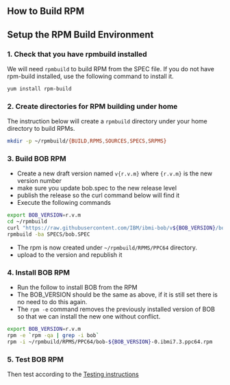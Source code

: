 How to Build RPM
----------------

## Setup the RPM Build Environment

### 1. Check that you have rpmbuild installed

We will need `rpmbuild` to build RPM from the SPEC file. If you do not have rpm-build installed, use the following command to install it.

```bash
yum install rpm-build
```

### 2. Create directories for RPM building under home

The instruction below will create a `rpmbuild` directory under your home directory to build RPMs.

```bash
mkdir -p ~/rpmbuild/{BUILD,RPMS,SOURCES,SPECS,SRPMS}
```

### 3. Build BOB RPM

* Create a new draft version named `v{r.v.m}` where `{r.v.m}` is the new version number
* make sure you update bob.spec to the new release level
* publish the release so the curl command below will find it
* Execute the following commands

```bash
export BOB_VERSION=r.v.m 
cd ~/rpmbuild
curl "https://raw.githubusercontent.com/IBM/ibmi-bob/v${BOB_VERSION}/bob.spec" -o SPECS/bob.spec
rpmbuild -ba SPECS/bob.SPEC
```

* The rpm is now created under `~/rpmbuild/RPMS/PPC64` directory.
* upload to the version and republish it

### 4. Install BOB RPM

* Run the follow to install BOB from the RPM
* The BOB_VERSION should be the same as above, if it is still set there is no need to do this again.
* The `rpm -e` command removes the previously installed version of BOB so that we can install the new one without conflict.

```bash
export BOB_VERSION=r.v.m 
rpm -e `rpm -qa | grep -i bob`
rpm -i ~/rpmbuild/RPMS/PPC64/bob-${BOB_VERSION}-0.ibmi7.3.ppc64.rpm
```

### 5. Test BOB RPM

Then test according to the [Testing instructions](contributing/testing.md)